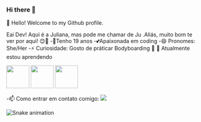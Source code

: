 ### Hi there 👋

<!--
**JulianaTeless/JulianaTeless** is a ✨ _special_ ✨ repository because its `README.md` (this file) appears on your GitHub profile.

Here are some ideas to get you started:

- 🔭 I’m currently working on ...
- 🌱 I’m currently learning ...
- 👯 I’m looking to collaborate on ...
- 🤔 I’m looking for help with ...
- 💬 Ask me about ...
- 📫 How to reach me: ...
- 😄 Pronouns: ...
- ⚡ Fun fact: ...
-->

👋 Hello! Welcome to my Github profile.

Eai Dev! Aqui é a Juliana, mas pode me chamar de Ju .Aliás, muito bom te ver por aqui! 😊🎈
-🦀Tenho 19 anos 
-💕Apaixonada em coding
-😄 Pronomes: She/Her
-⚡ Curiosidade: Gosto de práticar Bodyboarding 🌊
🌱 Atualmente estou aprendendo

<img src="https://cdn.jsdelivr.net/gh/devicons/devicon/icons/php/php-original.svg" width="60" height="60" /> <img src="https://cdn.jsdelivr.net/gh/devicons/devicon/icons/oracle/oracle-original.svg" width="60" height="60"/> <img src="https://cdn.jsdelivr.net/gh/devicons/devicon/icons/java/java-original.svg" width="60" height="60"/>


 -📫 Como entrar em contato comigo: 
  <a href = "mailto:jtelessoares.jt@gmail.com"><img src="https://img.shields.io/badge/Gmail-D14836?style=for-the-badge&logo=gmail&logoColor=white" target="_blank"></a>
  
  ![Snake animation](https://github.com/seu-usuário-aqui/seu-usuário-aqui/blob/output/github-contribution-grid-snake.svg)
